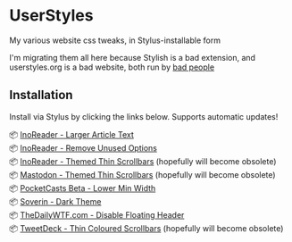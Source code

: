 # UserStyles
My various website css tweaks, in Stylus-installable form

I'm migrating them all here because Stylish is a bad extension, and userstyles.org is a bad website, both run by [bad people](https://robertheaton.com/2018/07/02/stylish-browser-extension-steals-your-internet-history/)

## Installation

Install via Stylus by clicking the links below. Supports automatic updates!

📦 [InoReader - Larger Article Text](https://raw.githubusercontent.com/StarlitGhost/UserStyles/master/InoReader-LargerArticleText.user.css)<br>
📦 [InoReader - Remove Unused Options](https://raw.githubusercontent.com/StarlitGhost/UserStyles/master/InoReader-RemoveUnusedOptions.user.css)<br>
📦 [InoReader - Themed Thin Scrollbars](https://github.com/StarlitGhost/UserStyles/raw/master/InoReader-ThemedThinScrollbars.user.css) (hopefully will become obsolete)<br>
📦 [Mastodon - Themed Thin Scrollbars](https://github.com/StarlitGhost/UserStyles/raw/master/Mastodon-ThemedThinScrollbars.user.css) (hopefully will become obsolete)<br>
📦 [PocketCasts Beta - Lower Min Width](https://github.com/StarlitGhost/UserStyles/raw/master/PocketCastsBeta-LowerMinWidth.user.css)<br>
📦 [Soverin - Dark Theme](https://github.com/StarlitGhost/UserStyles/raw/master/Soverin-DarkTheme.user.css)<br>
📦 [TheDailyWTF.com - Disable Floating Header](https://github.com/StarlitGhost/UserStyles/raw/master/TheDailyWTF-NoFloat.user.css)<br>
📦 [TweetDeck - Thin Coloured Scrollbars](https://github.com/StarlitGhost/UserStyles/raw/master/TweetDeck-ThinScrollbars.user.css) (hopefully will become obsolete)<br>
